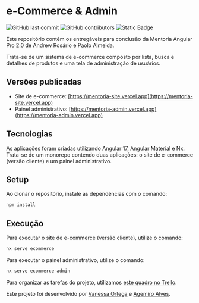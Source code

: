 # e-Commerce & Admin

![GitHub last commit](https://img.shields.io/github/last-commit/ortegavan/ecommerce-tcc) ![GitHub contributors](https://img.shields.io/github/contributors/ortegavan/ecommerce-tcc) ![Static Badge](https://img.shields.io/badge/code_style-prettier-ff69b4)

Este repositório contém os entregáveis para conclusão da Mentoria Angular Pro 2.0 de Andrew Rosário e Paolo Almeida.

Trata-se de um sistema de e-commerce composto por lista, busca e detalhes de produtos e uma tela de administração de usuários.

## Versões publicadas

-   Site de e-commerce: [https://mentoria-site.vercel.app](https://mentoria-site.vercel.app)
-   Painel administrativo: [https://mentoria-admin.vercel.app](https://mentoria-admin.vercel.app)

## Tecnologias

As aplicações foram criadas utilizando Angular 17, Angular Material e Nx. Trata-se de um monorepo contendo duas aplicações: o site de e-commerce (versão cliente) e um painel administrativo.

## Setup

Ao clonar o repositório, instale as dependências com o comando:

```bash
npm install
```

## Execução

Para executar o site de e-commerce (versão cliente), utilize o comando:

```bash
nx serve ecommerce
```

Para executar o painel administrativo, utilize o comando:

```bash
nx serve ecommerce-admin
```

Para organizar as tarefas do projeto, utilizamos [este quadro no Trello](https://trello.com/b/YTLXlro8/mentoria-angular).

Este projeto foi desenvolvido por [Vanessa Ortega](https://github.com/ortegavan) e [Agemiro Alves](https://github.com/agemiro).
